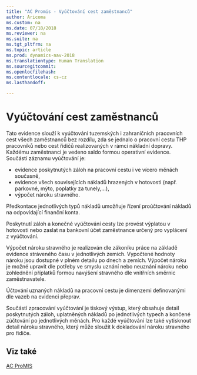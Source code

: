 ```yaml
---
title: "AC Promis - Vyúčtování cest zaměstnanců"
author: Aricoma
ms.custom: na
ms.date: 07/18/2018
ms.reviewer: na
ms.suite: na
ms.tgt_pltfrm: na
ms.topic: article
ms.prod: dynamics-nav-2018
ms.translationtype: Human Translation
ms.sourcegitcommit: 
ms.openlocfilehash: 
ms.contentlocale: cs-cz
ms.lasthandoff: 

---
```



# <a name="ac-pm-journey-statement"></a>Vyúčtování cest zaměstnanců

Tato evidence slouží k vyúčtování tuzemských i zahraničních pracovních cest všech zaměstnanců bez rozdílu, zda se jednalo o pracovní cestu THP pracovníků nebo cest řidičů realizovaných v rámci nákladní dopravy. Každému zaměstnanci je vedeno saldo formou operativní evidence.
Součástí záznamu vyúčtování je:
- evidence poskytnutých záloh na pracovní cestu i ve vícero měnách současně,
- evidence všech souvisejících nákladů hrazených v hotovosti (např. parkovné, mýto, poplatky za tunely,…),
- výpočet nároku stravného. 

Předkontace jednotlivých typů nákladů umožňuje řízení proúčtování nákladů na odpovídající finanční konta.

Poskytnutí záloh a konečné vyúčtování cesty lze provést výplatou v hotovosti nebo zaslat na bankovní účet zaměstnance určený pro vyplácení z vyúčtování.

Výpočet nároku stravného je realizován dle zákoníku práce na základě evidence stráveného času v jednotlivých zemích. Vypočtené hodnoty nároku jsou dostupné v plném detailu po dnech a zemích. Výpočet nároku je možné upravit dle potřeby ve smyslu uznání nebo neuznání nároku nebo zohlednění příplatků formou navýšení stravného dle vnitřních směrnic zaměstnavatele.

Účtování uznaných nákladů na pracovní cestu je dimenzemi definovanými dle vazeb na evidenci přeprav.

Součástí zpracování vyúčtování je tiskový výstup, který obsahuje detail poskytnutých záloh, uplatněných nákladů po jednotlivých typech a končené zúčtování po jednotlivých měnách. Pro každé vyúčtování lze také vytisknout detail nároku stravného, který může sloužit k dokladování nároku stravného pro řidiče.

## <a name="see-also"></a>Viz také  
[AC ProMIS](ac-pm-promis.md)